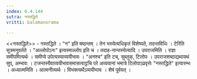 ```yaml
---
index: 6.4.144
sutra: नस्तद्धिते
vritti: balamanorama

---
```

<<नस्तद्धिते>> - नस्तद्धिते । "न" इति षष्ठन्तम् । तेन भस्येत्यधिकृतं विशेष्यते, तदन्तविधिः । टेरिति सूत्रमनुवर्तते । "अल्लोपोऽनः" इत्यस्माल्लोप इति च । तदाह-नान्तस्येत्यादि । उपराजमिति । राज्ञः समीपमित्यर्थः । समीप्ये उपेत्यस्याव्ययीभावः । "अनश्च" इति टच्, सुब्लुक्, टिलोपः । उपराजशब्दाद्यथायथं सुप्, अम्भावः । टजन्तस्यैवाव्ययीभावसमासत्वाट्टचि परे अव्ययानां भमात्रे टिलोपाऽप्रवृत्तेः "नस्तद्धिते" इत्यारम्भः । अध्यात्ममिति । आत्मनीत्यर्थः । विभक्त्यर्थेऽव्ययीभावः । शेषं पूर्ववत् । 